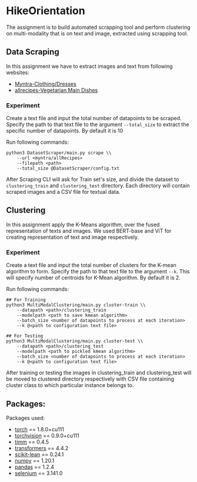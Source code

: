 # HikeOrientation

The assignment is to build automated scrapping tool and perform clustering on multi-modality that is on text and image, extracted using scrapping tool.

## Data Scraping 

In this assignment we have to extract images and text from following websites:

- [Myntra-Clothing/Dresses](https://www.myntra.com/dresses?f=Gender%3Amen%20women%2Cwomen)
- [allrecipes-Vegetarian Main Dishes](https://www.allrecipes.com/recipes/265/everyday-cooking/vegetarian/main-dishes/)

### Experiment
Create a text file and input the total number of datapoints to be scraped. Specify the path to that text file to the argument `--total_size` to extract the specific number of datapoints. By default it is 10

Run following commands:

```
python3 DatasetScraper/main.py scrape \\
	--url <myntra/allRecipes>
	--filepath <path>
	--total_size @DatasetScraper/config.txt
```

After Scraping CLI will ask for Train set's size, and divide the dataset to `clustering_train` and `clustering_test` directory. Each directory will contain scraped images and a CSV file for textual data.

## Clustering

In this assignment apply the K-Means algorithm, over the fused representation of texts and images. 
We used BERT-base and ViT for creating representation of text and image respectively.

### Experiment
Create a text file and input the total number of clusters for the K-mean algorithm to form. Specify the path to that text file to the argument `--k`. This will specify number of centroids for K-Mean algorithm. By default it is 2.

Run following commands:

```
## For Training
python3 MultiModalClustering/main.py cluster-train \\
	--datapath <path>/clustering_train
	--modelpath <path to save kmean algorithm>
	--batch_size <number of datapoints to process at each iteration>
	--k @<path to configuration text file>
	
## For Testing
python3 MultiModalClustering/main.py cluster-test \\
	--datapath <path>/clustering_test
	--modelpath <path to pickled kmean algorithm>
	--batch_size <number of datapoints to process at each iteration>
	--k @<path to configuration text file>
```

After training or testing the images in clustering_train and clustering_test will be moved to clustered directory respectively with CSV file containing cluster class to which particular instance belongs to.

## Packages:
Packages used:

- [torch](https://pytorch.org/) == 1.8.0+cu111
- [torchvision](https://pytorch.org/vision/stable/index.html) == 0.9.0+cu111
- [timm](https://rwightman.github.io/pytorch-image-models/) == 0.4.5
- [transformers](https://huggingface.co/transformers/) == 4.4.2
- [scikit-lean](https://scikit-learn.org/) == 0.24.1
- [numpy](https://numpy.org/) == 1.20.1
- [pandas](https://pandas.pydata.org/) == 1.2.4
- [selenium](https://selenium-python.readthedocs.io/) == 3.141.0
